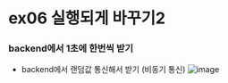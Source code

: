 # ex06 실행되게 바꾸기2
### backend에서 1초에 한번씩 받기
+ backend에서 랜덤값 통신해서 받기 (비동기 통신)
![image](https://user-images.githubusercontent.com/61460836/161439013-81a40207-fc5d-4a48-8bf2-1e762f6b3e56.png)
